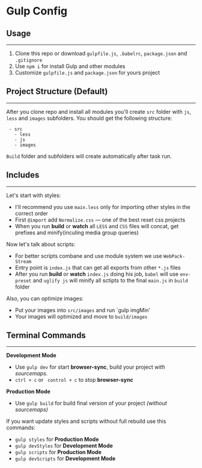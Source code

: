 # Gulp Config

## Usage
----

 1. Clone this repo or download `gulpfile.js`, `.babelrc`, `package.json` and `.gitignore`
 2. Use `npm i` for install Gulp and other modules
 3. Customize `gulpfile.js` and `package.json` for yours project

 ## Project Structure (Default)
 ----

 After you clone repo and install all modules you'll create `src` folder with `js`, `less` and `images` subfolders.
 You should get the following structure:
 ```
  - src
    - less
    - js
    - images
 ```

 `Build` folder and subfolders will create automatically after task run.

 ## Includes
 ----

 Let's start with styles: 
   - I'll recommend you use `main.less` only for importing other styles in the correct order
   - First `@import` add `Normalize.css` — one of the best reset css projects
   - When you run **build** or **watch** all `LESS` and `CSS` files will concat, get prefixes and minify(inculing media group queries)

 Now let's talk about scripts:
   - For better scripts combane and use module system we use `WebPack-Stream`
   - Entry point is `index.js` that can get all exports from other `*.js` files
   - After you run **build** or **watch** `index.js` doing his job, `babel` will use `env-preset` and `uglify js` will minify all sctipts to the final `main.js` in `build` folder

 Also, you can optimize images:
   - Put your images into `src/images` and run `gulp imgMin'
   - Your images will optimized and move to `build/images`

## Terminal Commands
----
**Development Mode**
 - Use `gulp dev` for start **browser-sync**, build your project *with sourcemaps*. 
 - `ctrl + c` or ` control + c` to stop **browser-sync**

**Production Mode** 
 - Use `gulp build` for build final version of your project *(without sourcemaps)*


If you want update styles and scripts without full rebuild use this commands:
 - `gulp styles` for **Production Mode** 
 - `gulp devStyles` for **Development Mode**
 - `gulp scripts` for **Production Mode** 
 - `gulp devScripts` for **Development Mode**